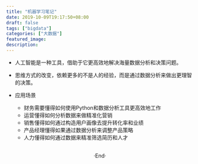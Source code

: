 ```yaml
---
title: "机器学习笔记"
date: 2019-10-09T19:17:50+08:00
draft: false
tags: ["bigdata"]
categories: ["大数据"]
featured_image: 
description: 
---
```


- 人工智能是一种工具，借助于它更高效地解决海量数据分析和决策问题。
- 思维方式的改变，依赖更多的不是人的经验，而是通过数据分析来做出更理智的决策。

- 应用场景
  - 财务需要懂得如何使用Python和数据分析工具更高效地工作
  - 运营懂得如何分析数据来做精准化营销
  - 销售懂得如何通过构造用户画像去提升转化率和业绩
  - 产品经理懂得如果通过数据分析来调整产品策略
  - 人力懂得如何通过数据来精准筛选简历和人才

<br>

<center>  ·End·  </center>
